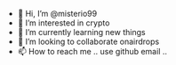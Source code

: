- 👋 Hi, I’m @misterio99
- 👀 I’m interested in crypto
- 🌱 I’m currently learning new things
- 💞️ I’m looking to collaborate onairdrops
- 📫 How to reach me .. use github email ..

<!---
misterio99/misterio99 is a ✨ special ✨ repository because its `README.md` (this file) appears on your GitHub profile.
You can click the Preview link to take a look at your changes.
--->
